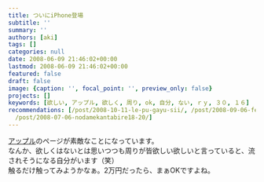 ```yaml
---
title: ついにiPhone登場
subtitle: ''
summary: ''
authors: [aki]
tags: []
categories: null
date: 2008-06-09 21:46:02+00:00
lastmod: 2008-06-09 21:46:02+00:00
featured: false
draft: false
image: {caption: '', focal_point: '', preview_only: false}
projects: []
keywords: [欲しい, アップル, 欲しく, 周り, ok, 自分, ない, ｒｙ, ３０, １６]
recommendations: [/post/2008-10-11-le-pu-gayu-sii/, /post/2008-09-06-feng-gaqiang-kuchui-iteiru/,
  /post/2008-07-06-nodamekantabire18-20/]
---
```

[アップル](http://www.apple.com/jp/)のページが素敵なことになっています。  
なんか、欲しくはないとは思いつつも周りが皆欲しい欲しいと言っていると、流されそうになる自分がいます（笑）  
触るだけ触ってみようかなぁ。2万円だったら、まぁOKですよね。


